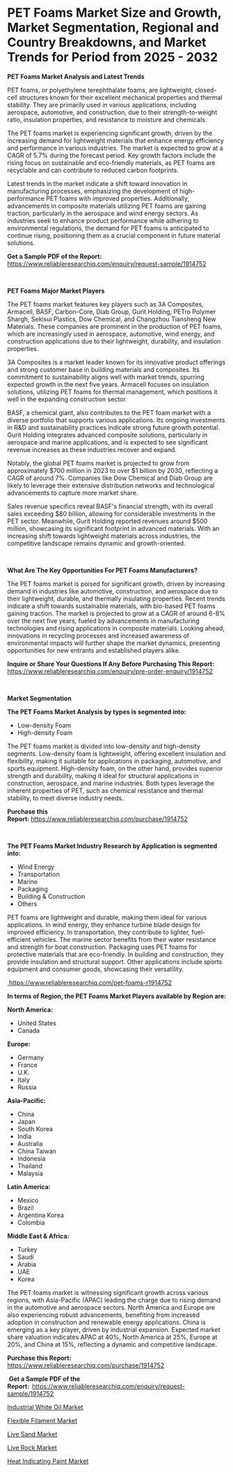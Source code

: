 <p><h1>PET Foams Market Size and Growth, Market Segmentation, Regional and Country Breakdowns, and Market Trends for Period from 2025 -  2032</h1></p><p><strong>PET Foams Market Analysis and Latest Trends</strong></p>
<p><p>PET foams, or polyethylene terephthalate foams, are lightweight, closed-cell structures known for their excellent mechanical properties and thermal stability. They are primarily used in various applications, including aerospace, automotive, and construction, due to their strength-to-weight ratio, insulation properties, and resistance to moisture and chemicals.</p><p>The PET foams market is experiencing significant growth, driven by the increasing demand for lightweight materials that enhance energy efficiency and performance in various industries. The market is expected to grow at a CAGR of 5.7% during the forecast period. Key growth factors include the rising focus on sustainable and eco-friendly materials, as PET foams are recyclable and can contribute to reduced carbon footprints.</p><p>Latest trends in the market indicate a shift toward innovation in manufacturing processes, emphasizing the development of high-performance PET foams with improved properties. Additionally, advancements in composite materials utilizing PET foams are gaining traction, particularly in the aerospace and wind energy sectors. As industries seek to enhance product performance while adhering to environmental regulations, the demand for PET foams is anticipated to continue rising, positioning them as a crucial component in future material solutions.</p></p>
<p><strong>Get a Sample PDF of the Report:&nbsp;</strong> <a href="https://www.reliableresearchiq.com/enquiry/request-sample/1914752?utm_campaign=904&utm_medium=2&utm_source=Github&utm_content=ia&utm_term=01042025&utm_id=pet-foams">https://www.reliableresearchiq.com/enquiry/request-sample/1914752</a></p>
<p>&nbsp;</p>
<p><strong>PET Foams Major Market Players</strong></p>
<p><p>The PET foams market features key players such as 3A Composites, Armacell, BASF, Carbon-Core, Diab Group, Gurit Holding, PETro Polymer Shargh, Sekisui Plastics, Dow Chemical, and Changzhou Tiansheng New Materials. These companies are prominent in the production of PET foams, which are increasingly used in aerospace, automotive, wind energy, and construction applications due to their lightweight, durability, and insulation properties.</p><p>3A Composites is a market leader known for its innovative product offerings and strong customer base in building materials and composites. Its commitment to sustainability aligns well with market trends, spurring expected growth in the next five years. Armacell focuses on insulation solutions, utilizing PET foams for thermal management, which positions it well in the expanding construction sector.</p><p>BASF, a chemical giant, also contributes to the PET foam market with a diverse portfolio that supports various applications. Its ongoing investments in R&D and sustainability practices indicate strong future growth potential. Gurit Holding integrates advanced composite solutions, particularly in aerospace and marine applications, and is expected to see significant revenue increases as these industries recover and expand.</p><p>Notably, the global PET foams market is projected to grow from approximately $700 million in 2023 to over $1 billion by 2030, reflecting a CAGR of around 7%. Companies like Dow Chemical and Diab Group are likely to leverage their extensive distribution networks and technological advancements to capture more market share.</p><p>Sales revenue specifics reveal BASF's financial strength, with its overall sales exceeding $80 billion, allowing for considerable investments in the PET sector. Meanwhile, Gurit Holding reported revenues around $500 million, showcasing its significant footprint in advanced materials. With an increasing shift towards lightweight materials across industries, the competitive landscape remains dynamic and growth-oriented.</p></p>
<p>&nbsp;</p>
<p><strong>What Are The Key Opportunities For PET Foams Manufacturers?</strong></p>
<p><p>The PET foams market is poised for significant growth, driven by increasing demand in industries like automotive, construction, and aerospace due to their lightweight, durable, and thermally insulating properties. Recent trends indicate a shift towards sustainable materials, with bio-based PET foams gaining traction. The market is projected to grow at a CAGR of around 6-8% over the next five years, fueled by advancements in manufacturing technologies and rising applications in composite materials. Looking ahead, innovations in recycling processes and increased awareness of environmental impacts will further shape the market dynamics, presenting opportunities for new entrants and established players alike.</p></p>
<p><strong>Inquire or Share Your Questions If Any Before Purchasing This Report:</strong> <a href="https://www.reliableresearchiq.com/enquiry/pre-order-enquiry/1914752?utm_campaign=904&utm_medium=2&utm_source=Github&utm_content=ia&utm_term=01042025&utm_id=pet-foams">https://www.reliableresearchiq.com/enquiry/pre-order-enquiry/1914752</a></p>
<p>&nbsp;</p>
<p><strong>Market Segmentation</strong></p>
<p><strong>The PET Foams Market Analysis by types is segmented into:</strong></p>
<p><ul><li>Low-density Foam</li><li>High-density Foam</li></ul></p>
<p><p>The PET foams market is divided into low-density and high-density segments. Low-density foam is lightweight, offering excellent insulation and flexibility, making it suitable for applications in packaging, automotive, and sports equipment. High-density foam, on the other hand, provides superior strength and durability, making it ideal for structural applications in construction, aerospace, and marine industries. Both types leverage the inherent properties of PET, such as chemical resistance and thermal stability, to meet diverse industry needs.</p></p>
<p><strong>Purchase this Report:&nbsp;</strong><a href="https://www.reliableresearchiq.com/purchase/1914752?utm_campaign=904&utm_medium=2&utm_source=Github&utm_content=ia&utm_term=01042025&utm_id=pet-foams">https://www.reliableresearchiq.com/purchase/1914752</a></p>
<p>&nbsp;</p>
<p><strong>The PET Foams Market Industry Research by Application is segmented into:</strong></p>
<p><ul><li>Wind Energy</li><li>Transportation</li><li>Marine</li><li>Packaging</li><li>Building & Construction</li><li>Others</li></ul></p>
<p><p>PET foams are lightweight and durable, making them ideal for various applications. In wind energy, they enhance turbine blade design for improved efficiency. In transportation, they contribute to lighter, fuel-efficient vehicles. The marine sector benefits from their water resistance and strength for boat construction. Packaging uses PET foams for protective materials that are eco-friendly. In building and construction, they provide insulation and structural support. Other applications include sports equipment and consumer goods, showcasing their versatility.</p></p>
<p><a href="https://www.reliableresearchiq.com/pet-foams-r1914752?utm_campaign=904&utm_medium=2&utm_source=Github&utm_content=ia&utm_term=01042025&utm_id=pet-foams">&nbsp;https://www.reliableresearchiq.com/pet-foams-r1914752</a></p>
<p><strong>In terms of Region, the PET Foams Market Players available by Region are:</strong></p>
<p>
    <p> <strong> North America: </strong>
        <ul>
            <li>United States</li>
            <li>Canada</li>
        </ul>
        </p> 
    <p> <strong> Europe: </strong>
        <ul>
            <li>Germany</li>
            <li>France</li>
            <li>U.K.</li>
            <li>Italy</li>
            <li>Russia</li>
        </ul>
        </p> 
    <p> <strong> Asia-Pacific: </strong>
        <ul>
            <li>China</li>
            <li>Japan</li>
            <li>South Korea</li>
            <li>India</li>
            <li>Australia</li>
            <li>China Taiwan</li>
            <li>Indonesia</li>
            <li>Thailand</li>
            <li>Malaysia</li>
        </ul>
        </p> 
    <p> <strong> Latin America: </strong>
        <ul>
            <li>Mexico</li>
            <li>Brazil</li>
            <li>Argentina Korea</li>
            <li>Colombia</li>
        </ul>
        </p> 
    <p> <strong> Middle East & Africa: </strong>
        <ul>
            <li>Turkey</li>
            <li>Saudi</li>
            <li>Arabia</li>
            <li>UAE</li>
            <li>Korea</li>
        </ul>
    </p>
    </p>
<p><p>The PET foams market is witnessing significant growth across various regions, with Asia-Pacific (APAC) leading the charge due to rising demand in the automotive and aerospace sectors. North America and Europe are also experiencing robust advancements, benefiting from increased adoption in construction and renewable energy applications. China is emerging as a key player, driven by industrial expansion. Expected market share valuation indicates APAC at 40%, North America at 25%, Europe at 20%, and China at 15%, reflecting a dynamic and competitive landscape.</p></p>
<p><strong>Purchase this Report: </strong><a href="https://www.reliableresearchiq.com/purchase/1914752?utm_campaign=904&utm_medium=2&utm_source=Github&utm_content=ia&utm_term=01042025&utm_id=pet-foams">https://www.reliableresearchiq.com/purchase/1914752</a></p>
<p>&nbsp;<strong>Get a Sample PDF of the Report:&nbsp;&nbsp;</strong><a href="https://www.reliableresearchiq.com/enquiry/request-sample/1914752?utm_campaign=904&utm_medium=2&utm_source=Github&utm_content=ia&utm_term=01042025&utm_id=pet-foams">https://www.reliableresearchiq.com/enquiry/request-sample/1914752</a></p>
<p><strong></strong></p>
<p><p><a href="https://github.com/tentandyik/Market-Research-Report-List-1/blob/main/industrial-white-oil-market.md?utm_campaign=904&utm_medium=2&utm_source=Github&utm_content=ia&utm_term=01042025&utm_id=pet-foams">Industrial White Oil Market</a></p><p><a href="https://github.com/myongfranzcs/Market-Research-Report-List-1/blob/main/flexible-filament-market.md?utm_campaign=904&utm_medium=2&utm_source=Github&utm_content=ia&utm_term=01042025&utm_id=pet-foams">Flexible Filament Market</a></p><p><a href="https://github.com/lonanweaseh4/Market-Research-Report-List-1/blob/main/live-sand-market.md?utm_campaign=904&utm_medium=2&utm_source=Github&utm_content=ia&utm_term=01042025&utm_id=pet-foams">Live Sand Market</a></p><p><a href="https://github.com/biandnikelrs/Market-Research-Report-List-1/blob/main/live-rock-market.md?utm_campaign=904&utm_medium=2&utm_source=Github&utm_content=ia&utm_term=01042025&utm_id=pet-foams">Live Rock Market</a></p><p><a href="https://github.com/mismannely/Market-Research-Report-List-1/blob/main/heat-indicating-paint-market.md?utm_campaign=904&utm_medium=2&utm_source=Github&utm_content=ia&utm_term=01042025&utm_id=pet-foams">Heat Indicating Paint Market</a></p></p>